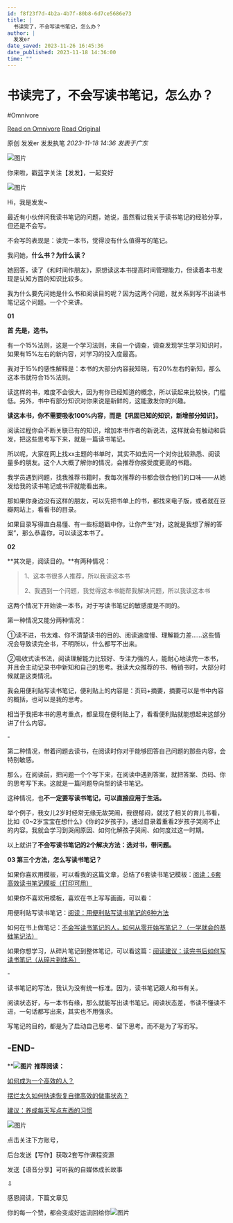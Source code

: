 ```yaml
---
id: f8f23f7d-4b2a-4b7f-80b8-6d7ce5686e73
title: |
  书读完了，不会写读书笔记，怎么办？
author: |
  发发er
date_saved: 2023-11-26 16:45:36
date_published: 2023-11-18 14:36:00
time: ""
---
```


# 书读完了，不会写读书笔记，怎么办？
#Omnivore

[Read on Omnivore](https://omnivore.app/me/https-mp-weixin-qq-com-s-biz-mz-i-0-ndy-5-o-dkw-nq-3-d-3-d-ascen-18c0ace1d77)
[Read Original](https://mp.weixin.qq.com/s?__biz=MzI0NDY5ODkwNQ%3D%3D&ascene=64&clicktime=181267&enterid=181267&fasttmpl_flag=0&fasttmpl_fullversion=6957192-zh_CN-zip&fasttmpl_type=0&fontRatio=1&idx=1&mid=2247499870&passparam=searchid%3D7300910299512942474&pre_clickid=4055274133866869119-1700988316-152576&realreporttime=1700988316660&scene=26&search_click_id=4055274133866869119-1700988316-152576&sessionid=0&sn=e1e12f64a40f9dbfd0a6810f47a93d1d&subscene=343)

原创 发发er  发发执笔 _2023-11-18 14:36_ _发表于广东_ 

  
![图片](https://proxy-prod.omnivore-image-cache.app/0x0,szegUjBtOY4Sjg8WSwjXxr0UlJVaBy9DpZw6EGRMZcEY/https://mmbiz.qpic.cn/mmbiz_png/b96CibCt70iaajvl7fD4ZCicMcjhXMp1v6UQQ68afWhJytuHspOcDRtNqnosZfRiaqD9E6ZQs5jaeMyw9vTrDd3DTA/640?wx_fmt=png)  

你来啦，戳蓝字关注【发发】，一起变好

![图片](https://proxy-prod.omnivore-image-cache.app/0x0,sXrxSsmhhfMnv2iS9CRtQQSbaxIBGYpppfY7EESQYKPo/https://mmbiz.qpic.cn/mmbiz_gif/7ed2XibCPxlGTMu4f5pic7qKDLa3LveQa42amCaiaR0azVmnZ1jRd2CT5CTlwWEHyLWKhNj7vb6iaLAXyCMiaNpdIFA/640?wx_fmt=gif)

Hi，我是发发\~

最近有小伙伴问我读书笔记的问题，她说，虽然看过我关于读书笔记的经验分享，但还是不会写。

不会写的表现是：读完一本书，觉得没有什么值得写的笔记。

我问她，**什么书？为什么读？**

她回答，读了《和时间作朋友》，原想读这本书提高时间管理能力，但读着本书发现是认知方面的知识比较多。

我为什么要先问她是什么书和阅读目的呢？因为这两个问题，就关系到写不出读书笔记这个问题。一个个来讲。

**01** 

**首** **先是，选书。**

有一个15%法则，这是一个学习法则，来自一个调查，调查发现学生学习知识时，如果有15%左右的新内容，对学习的投入度最高。

我对于15%的感性解释是：本书的大部分内容我知晓，有20%左右的新知，那么这本书就符合15%法则。

读这样的书，难度不会很大，因为有你已经知道的概念，所以读起来比较快，门槛低。另外，书中有部分知识对你来说是新鲜的，这能激发你的兴趣。

**读这本书，你不需要吸收100%内容，而是【巩固已知的知识，新增部分知识】。**

阅读过程你会不断关联已有的知识，增加本书作者的新说法，这样就会有触动和启发，把这些思考写下来，就是一篇读书笔记。

所以呢，大家在网上找xx主题的书单时，其实不如去问一个对你比较熟悉、阅读量多的朋友。这个人大概了解你的情况，会推荐你接受度更高的书籍。

我学员遇到问题，找我推荐书籍时，我每次推荐的书都会很合他们的口味——从她发给我的读书笔记或书评就能看出来。

那如果你身边没有这样的朋友，可以先把书单上的书，都找来电子版，或者就在豆瓣网站上，看看书的目录。

如果目录写得直白易懂、有一些标题戳中你，让你产生“对，这就是我想了解的答案”，那么恭喜你，可以读这本书了。

**02** 

**其次是，阅读目的。**有两种情况：

> 1、这本书很多人推荐，所以我读这本书
> 
> 2、我遇到一个问题，我觉得这本书能帮我解决问题，所以我读这本书

这两个情况下开始读一本书，对于写读书笔记的敏感度是不同的。

第一种情况又能分两种情况：

①读不进，书太难、你不清楚读书的目的、阅读速度慢、理解能力差……这些情况会导致读完全书，不明所以，什么都写不出来。

②吸收式读书法，阅读理解能力比较好、专注力强的人，能耐心地读完一本书，并且会主动记录书中新知和自己的思考。我读大众推荐的书、畅销书时，大部分时候就是这类情况。

我会用便利贴写读书笔记，便利贴上的内容是：页码+摘要，摘要可以是书中内容的概括，也可以是我的思考。

相当于我把本书的思考重点，都呈现在便利贴上了，看看便利贴就能想起来这部分讲了什么内容。

\-

第二种情况，带着问题去读书，在阅读时你对于能够回答自己问题的那些内容，会特别敏感。

那么，在阅读前，把问题一个个写下来，在阅读中遇到答案，就把答案、页码、你的思考写下来。这就是一篇问题导向型的读书笔记。

这种情况，也**不一定要写读书笔记，可以直接应用于生活。**

举个例子，我女儿2岁时经常无缘无故哭闹，我很郁闷，就找了相关的育儿书看，比如《0\~2岁宝宝在想什么》《你的2岁孩子》，通过目录着重看2岁孩子哭闹不止的内容。我就会学习到哭闹原因、如何化解孩子哭闹、如何度过这一时期。

以上就讲了**不会写读书笔记的2个解决方法：选对书，带问题。**

**03 第三个方法，怎么写读书笔记？**

如果你喜欢用模板，可以看我的这篇文章，总结了6套读书笔记模板：[阅读：6套高效读书笔记模板（打印可用）](http://mp.weixin.qq.com/s?%5F%5Fbiz=MzI0NDY5ODkwNQ==&mid=2247491882&idx=1&sn=c68f9daa8d12ce9c89b744ddd57815b4&chksm=e95b7b5cde2cf24a0ce54e986739f66dc6713ba670731fb98764aa866bfa0c48ac1c768df9d3&scene=21#wechat%5Fredirect)

如果你不喜欢用模板，喜欢在书上写写画画，可以看：

用便利贴写读书笔记：[阅读：用便利贴写读书笔记的6种方法](http://mp.weixin.qq.com/s?%5F%5Fbiz=MzI0NDY5ODkwNQ==&mid=2247492006&idx=1&sn=729c2b379e8dc36598b6edf5ca5e9b76&chksm=e95b7bd0de2cf2c65af6aaf5757d6b52c25522cd61e4e8a68f1d7c45ccd53306f5528a4aab5c&scene=21#wechat%5Fredirect)

如何在书上做笔记：[不会写读书笔记的人，如何从零开始写笔记？（一学就会的基础笔记法）](http://mp.weixin.qq.com/s?%5F%5Fbiz=MzI0NDY5ODkwNQ==&mid=2247493469&idx=1&sn=fbd3df6d2c0da78a566cd863350b2e83&chksm=e95b7d2bde2cf43d90a0657fed946c124a8d926520e46cd7982081b32ff5103c6de060930b96&scene=21#wechat%5Fredirect)

如果你想学习，从碎片笔记到整体笔记，可以看这篇：[阅读建议：读完书后如何写读书笔记（从碎片到体系）](http://mp.weixin.qq.com/s?%5F%5Fbiz=MzI0NDY5ODkwNQ==&mid=2247495411&idx=1&sn=41ef4a964fd7fc6ff11ee23e175fdfeb&chksm=e95b7485de2cfd937009a651b8edd4733c975cb5dc176f089d1f30b49b1595dd6bacb5611c4e&scene=21#wechat%5Fredirect)

\-

读书笔记的写法，我认为没有统一标准。因为，读书笔记跟人和书有关。

阅读状态好，与一本书有缘，那么就能写出读书笔记。阅读状态差，书读不懂读不进，一句话都写出来，其实也不用强求。

写笔记的目的，都是为了启动自己思考、留下思考。而不是为了写而写。

## **\-END-** 

****![图片](https://proxy-prod.omnivore-image-cache.app/0x0,s8SJcBeK2mzI9ToEk5e8ngBB8JSFfSr56adHpv5HBT_I/https://mmbiz.qpic.cn/mmbiz_png/b96CibCt70iaajvl7fD4ZCicMcjhXMp1v6Un8z2WcpUjD7iaAJtaMK87RCxS5k4Riawibz18PI6mOsP7lbqWmQknnktQ/640?wx_fmt=png)** **推荐阅读：**

[如何成为一个高效的人？](http://mp.weixin.qq.com/s?%5F%5Fbiz=MzI0NDY5ODkwNQ==&mid=2247499414&idx=1&sn=b658bbb55719bbed112422a70242bdd8&chksm=e95b64e0de2cedf6821e17014e78fd26cb8f3fb4eaa8ea1449f9215e6221026e72cfe570de04&scene=21#wechat%5Fredirect)  

[摆烂太久如何快速恢复自律高效的做事状态？](http://mp.weixin.qq.com/s?%5F%5Fbiz=MzI0NDY5ODkwNQ==&mid=2247498050&idx=1&sn=18cc83e6ee6f6064679df16a737ebe77&chksm=e95b6334de2cea225ecdda4701c879a29d3a367ace6f4103ee24decb4f4e1c1ab33f0a6f8866&scene=21#wechat%5Fredirect)  

[建议：养成每天写点东西的习惯](http://mp.weixin.qq.com/s?%5F%5Fbiz=MzI0NDY5ODkwNQ==&mid=2247494915&idx=1&sn=a7a08e96f6881b5fcce5ce0bc0ca8e86&chksm=e95b7775de2cfe635658ac24fce631e521b43c335d372ea106fd88dfda6c36f7a9cf6a6b2bae&scene=21#wechat%5Fredirect)  

![图片](https://proxy-prod.omnivore-image-cache.app/0x0,sn5VZDtTACv4J9XoH_frOHLikIJRvujb7xeFaDP6EZjk/https://mmbiz.qpic.cn/mmbiz_png/7ed2XibCPxlG3Th7Ckz3X3MXG8JvoOQL3mVH4icj2wicnFib9c8oicdwTMzqspiavl82IGLQKp0iaOZz6KNu2GOq2a1RA/640?wx_fmt=png)  

点击关注下方账号，

后台发送【写作】获取2套写作课程资源

发送【语音分享】可听我的自媒体成长故事

⇩

感恩阅读，下篇文章见  

你的每一个赞，都会变成好运流回给你![图片](https://proxy-prod.omnivore-image-cache.app/0x0,s8A3qNP0BHzRjneK2Xy49fNShjJRmGZRbbR6tqNE4xtY/https://mmbiz.qpic.cn/mmbiz_png/7ed2XibCPxlG7rGFCKR16F8InJPiae6S0HBUa4iaLGPvRnxaLuxum6EAqAvrMZOGcVOXtppEJcSLSDibXah1VkniaIg/640?wx_fmt=png)




